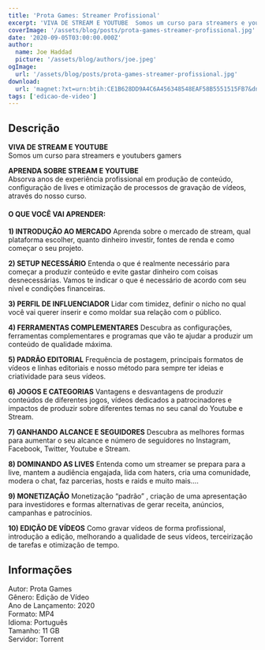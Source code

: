 ```yaml
---
title: 'Prota Games: Streamer Profissional'
excerpt: 'VIVA DE STREAM E YOUTUBE  Somos um curso para streamers e youtubers gamers   APRENDA SOBRE STREAM E YOUTUBE  Absorva anos de experiência profissional em produção de conteúdo, configuração de lives e otimização de processos de gravação de vídeos,'
coverImage: '/assets/blog/posts/prota-games-streamer-profissional.jpg'
date: '2020-09-05T03:00:00.000Z'
author:
  name: Joe Haddad
  picture: '/assets/blog/authors/joe.jpeg'
ogImage:
  url: '/assets/blog/posts/prota-games-streamer-profissional.jpg'
download:
  url: 'magnet:?xt=urn:btih:CE1B628DD9A4C6A456348548EAF58B5551515FB7&dn=Prota%20Games&tr=udp%3a%2f%2ftracker.openbittorrent.com%3a1337%2fannounce&tr=udp%3a%2f%2ftracker.opentrackr.org%3a1337%2fannounce'
tags: ['edicao-de-video']
---
```

<h2>Descrição</h2>
<p></p><p><strong>VIVA DE STREAM E YOUTUBE</strong><br/>Somos um curso para streamers e youtubers gamers</p><p><strong>APRENDA SOBRE STREAM E YOUTUBE</strong><br/>Absorva anos de experiência profissional em produção de conteúdo, configuração de lives e otimização de processos de gravação de vídeos, através do nosso curso.</p><h4><strong>O QUE VOCÊ VAI APRENDER:</strong></h4><p><strong>1) INTRODUÇÃO AO MERCADO</strong> Aprenda sobre o mercado de stream, qual plataforma escolher, quanto dinheiro investir, fontes de renda e como começar o seu projeto.</p><p><strong>2) SETUP NECESSÁRIO</strong> Entenda o que é realmente necessário para começar a produzir conteúdo e evite gastar dinheiro com coisas desnecessárias. Vamos te indicar o que é necessário de acordo com seu nível e condições financeiras.</p><p><strong>3) PERFIL DE INFLUENCIADOR</strong> Lidar com timidez, definir o nicho no qual você vai querer inserir e como moldar sua relação com o público.</p><p><strong>4) FERRAMENTAS COMPLEMENTARES</strong> Descubra as configurações, ferramentas complementares e programas que vão te ajudar a produzir um conteúdo de qualidade máxima.</p><p><strong>5) PADRÃO EDITORIAL</strong> Frequência de postagem, principais formatos de vídeos e linhas editoriais e nosso método para sempre ter ideias e criatividade para seus vídeos.</p><p><strong>6) JOGOS E CATEGORIAS</strong> Vantagens e desvantagens de produzir conteúdos de diferentes jogos, vídeos dedicados a patrocinadores e impactos de produzir sobre diferentes temas no seu canal do Youtube e Stream.</p><p><strong>7) GANHANDO ALCANCE E SEGUIDORES</strong> Descubra as melhores formas para aumentar o seu alcance e número de seguidores no Instagram, Facebook, Twitter, Youtube e Stream.</p><p><strong>8) DOMINANDO AS LIVES</strong> Entenda como um streamer se prepara para a live, mantem a audiência engajada, lida com haters, cria uma comunidade, modera o chat, faz parcerias, hosts e raids e muito mais….</p><p><strong>9) MONETIZAÇÃO</strong> Monetização “padrão” , criação de uma apresentação para investidores e formas alternativas de gerar receita, anúncios, campanhas e patrocínios.</p><p><strong>10) EDIÇÃO DE VÍDEOS</strong> Como gravar vídeos de forma profissional, introdução a edição, melhorando a qualidade de seus vídeos, terceirização de tarefas e otimização de tempo.</p><h2>Informações</h2><p>Autor: Prota Games<br/>Gênero: Edição de Vídeo<br/>Ano de Lançamento: 2020<br/>Formato: MP4<br/>Idioma: Português<br/>Tamanho: 11 GB<br/>Servidor: Torrent</p>